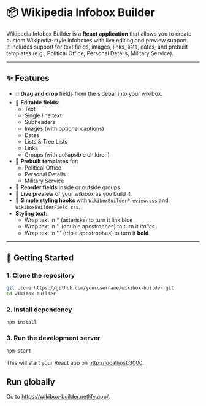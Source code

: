 # 📦 Wikipedia Infobox Builder

Wikipedia Infobox Builder is a **React application** that allows you to create custom Wikipedia-style infoboxes with live editing and preview support.  
It includes support for text fields, images, links, lists, dates, and prebuilt templates (e.g., Political Office, Personal Details, Military Service).

---

## ✨ Features

- 🖱️ **Drag and drop** fields from the sidebar into your wikibox.
- 📝 **Editable fields**:
  - Text
  - Single line text
  - Subheaders
  - Images (with optional captions)
  - Dates
  - Lists & Tree Lists
  - Links
  - Groups (with collapsible children)
- 📄 **Prebuilt templates** for:
  - Political Office
  - Personal Details
  - Military Service
- 🔄 **Reorder fields** inside or outside groups.
- 👀 **Live preview** of your wikibox as you build it.
- 🎨 **Simple styling hooks** with `WikiboxBuilderPreview.css` and `WikiboxBuilderField.css`.
- **Styling text**:
  - Wrap text in \* (asterisks) to turn it link blue
  - Wrap text in '' (double apostrophes) to turn it *italics*
  - Wrap text in ''' (triple apostrophes) to turn it **bold**

---

## 🚀 Getting Started

### 1. Clone the repository

```bash
git clone https://github.com/yourusername/wikibox-builder.git
cd wikibox-builder
```

### 2. Install dependency

```bash
npm install
```

### 3. Run the development server

```bash
npm start
```

This will start your React app on <http://localhost:3000>.

## Run globally

Go to <https://wikibox-builder.netlify.app/>.
